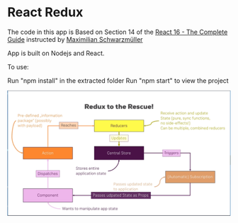 # React Redux

The code in this app is Based on Section 14 of the [React 16 - The Complete Guide](https://www.udemy.com/react-the-complete-guide-incl-redux) instructed by [Maximilian Schwarzmüller](https://twitter.com/maxedapps)

App is built on Nodejs and React.

To use:

Run "npm install" in the extracted folder
Run "npm start" to view the project

![Redux Flow Chart][ReduxFlow]

[ReduxFlow]: ./ReduxFlow.png "Redux Flow Chart"